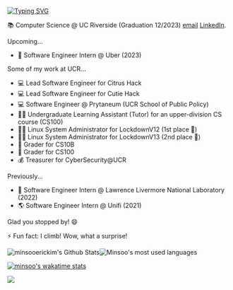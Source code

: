 [![Typing SVG](https://readme-typing-svg.herokuapp.com?lines=%F0%9F%91%8B+Hi%2C+I%E2%80%99m+Minsoo+Kim)](https://git.io/typing-svg)

📚 Computer Science @ UC Riverside (Graduation 12/2023)
[email](mailto:minsooerickim@gmail.com) [LinkedIn](https://www.linkedin.com/in/minsookime/).

Upcoming...
- 🚗 Software Engineer Intern @ Uber (2023)

Some of my work at UCR...
- 💻 Lead Software Engineer for Citrus Hack
- 💻 Lead Software Engineer for Cutie Hack
- 💻 Software Engineer @ Prytaneum (UCR School of Public Policy)
- 👨‍🎓 Undergraduate Learning Assistant (Tutor) for an upper-division CS course (CS100)
- 🧑‍💼 Linux System Administrator for LockdownV12 (1st place 🥇) 
- 🧑‍💼 Linux System Administrator for LockdownV13 (2nd place 🥈)
- 💯 Grader for CS10B
- 💯 Grader for CS100
- 💰 Treasurer for CyberSecurity@UCR

Previously...
- 🚀 Software Engineer Intern @ Lawrence Livermore National Laboratory (2022)
- 🌎 Software Engineer Intern @ Unifi (2021)

Glad you stopped by! 😄

⚡ Fun fact: I climb! Wow, what a surprise!

<img align="center" style="padding:0" src="https://github-readme-stats.vercel.app/api?username=minsooerickim&show_icons=true&count_private=true&include_all_commits=true&hide=contribs&hide_border=true&hide_title=true&bg_color=0D1117&text_color=F0F6FC" alt="minsooerickim's Github Stats"><img align="center" style="padding:0" src="https://github-readme-stats.vercel.app/api/top-langs/?username=minsooerickim&layout=compact&hide_border=true&hide_progress=true&bg_color=0D1117&text_color=F0F6FC" alt="Minsoo's most used languages">

[![minsoo's wakatime stats](https://github-readme-stats.vercel.app/api/wakatime?username=minsooerickim&bg_color=0D1117&text_color=F0F6FC)](https://github.com/minsooerickim/github-readme-stats)

<!-- ### Connect with me! 🤝 -->

<!-- <a href="https://www.linkedin.com/in/minsookime/" target="_blank"><img src="https://content.linkedin.com/content/dam/me/business/en-us/amp/brand-site/v2/bg/LI-Bug.svg.original.svg" width="30px" /></a><a href="mailto:minsooerickim@gmail.com">📫</a> -->


![](https://komarev.com/ghpvc/?username=minsooerickim&color=blue)
<!--
**minsooerickim/minsooerickim** is a ✨ _special_ ✨ repository because its `README.md` (this file) appears on your GitHub profile.

Here are some ideas to get you started:

- 🔭 I’m currently working on ...
- 🌱 I’m currently learning ...
- 👯 I’m looking to collaborate on ...
- 🤔 I’m looking for help with ...
- 💬 Ask me about ...
- 📫 How to reach me: ...
- 😄 Pronouns: ...
-->
